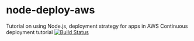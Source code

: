 # node-deploy-aws
Tutorial on using Node.js, deployment strategy for apps in AWS
Continuous deployment tutorial
[![Build Status](https://travis-ci.org/dwdraju/node-deploy-aws.svg?branch=master)](https://travis-ci.org/dwdraju/node-deploy-aws)

